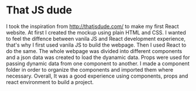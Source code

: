 # That JS dude 

I took the inspiration from http://thatjsdude.com/ to make my first React website. At first I created the mockup using plain HTML and CSS. I wanted to feel the diffence between vanila JS and React development experience, that's why I first used vanila JS to build the webpage. Then I used React to do the same. The whole webpage was divided into different components and a json data was created to load the dyanamic data. Props were used for passing dynamic data from one component to another. I made a component folder in order to organize the components and imported them where necessary. Overall, It was a good experience using components, props and react environment to build a project.


